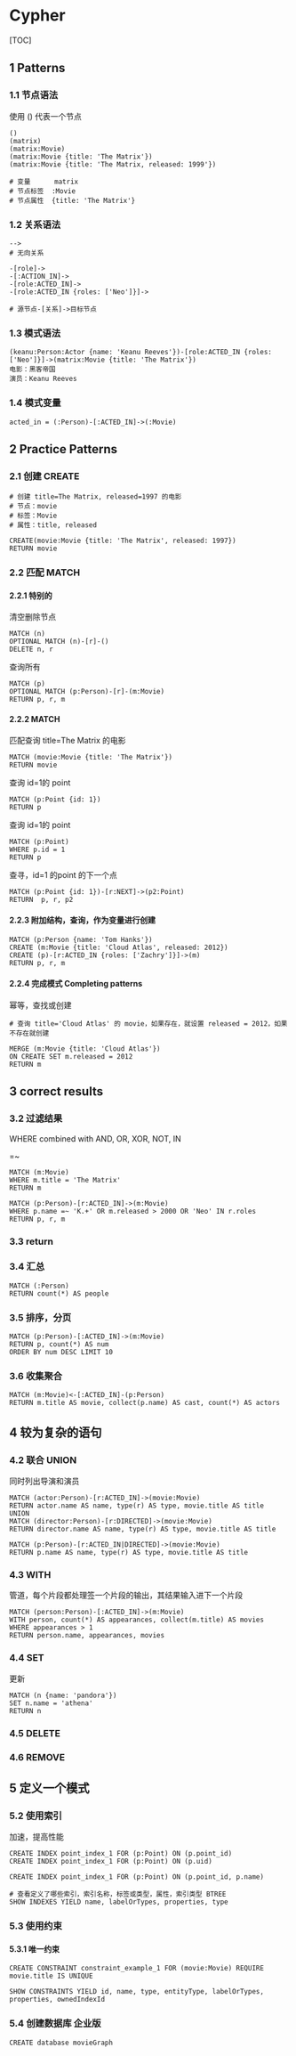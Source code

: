 # Cypher

[TOC]

## 1 Patterns

### 1.1 节点语法

使用 () 代表一个节点

```Cypher
()
(matrix)
(matrix:Movie)
(matrix:Movie {title: 'The Matrix'})
(matrix:Movie {title: 'The Matrix, released: 1999'})

# 变量      matrix
# 节点标签  :Movie
# 节点属性  {title: 'The Matrix'}
```

### 1.2 关系语法

```Cypher
-->
# 无向关系

-[role]->
-[:ACTION_IN]->
-[role:ACTED_IN]->
-[role:ACTED_IN {roles: ['Neo']}]->

# 源节点-[关系]->目标节点
```

### 1.3 模式语法

```Cypher
(keanu:Person:Actor {name: 'Keanu Reeves'})-[role:ACTED_IN {roles: ['Neo']}]->(matrix:Movie {title: 'The Matrix'})
电影：黑客帝国
演员：Keanu Reeves
```

### 1.4 模式变量

```Cypher
acted_in = (:Person)-[:ACTED_IN]->(:Movie)
```

## 2 Practice Patterns

### 2.1 创建 CREATE

```Cypher
# 创建 title=The Matrix, released=1997 的电影
# 节点：movie
# 标签：Movie
# 属性：title, released

CREATE(movie:Movie {title: 'The Matrix', released: 1997})
RETURN movie
```

### 2.2 匹配 MATCH

#### 2.2.1 特别的

清空删除节点

```Cypher
MATCH (n)
OPTIONAL MATCH (n)-[r]-()
DELETE n, r
```

查询所有

```Cypher
MATCH (p)
OPTIONAL MATCH (p:Person)-[r]-(m:Movie)
RETURN p, r, m
```

#### 2.2.2 MATCH

匹配查询 title=The Matrix 的电影

```Cypher
MATCH (movie:Movie {title: 'The Matrix'})
RETURN movie
```

查询 id=1的 point

```Cypher
MATCH (p:Point {id: 1})
RETURN p
```

查询 id=1的 point

```Cypher
MATCH (p:Point)
WHERE p.id = 1
RETURN p
```

查寻，id=1 的point 的下一个点

```Cypher
MATCH (p:Point {id: 1})-[r:NEXT]->(p2:Point)
RETURN  p, r, p2
```

#### 2.2.3 附加结构，查询，作为变量进行创建

```Cypher
MATCH (p:Person {name: 'Tom Hanks'})
CREATE (m:Movie {title: 'Cloud Atlas', released: 2012})
CREATE (p)-[r:ACTED_IN {roles: ['Zachry']}]->(m)
RETURN p, r, m
```

#### 2.2.4 完成模式 Completing patterns

幂等，查找或创建

```Cypher
# 查询 title='Cloud Atlas' 的 movie，如果存在，就设置 released = 2012，如果不存在就创建

MERGE (m:Movie {title: 'Cloud Atlas'})
ON CREATE SET m.released = 2012
RETURN m
```

## 3 correct results

### 3.2 过滤结果

WHERE combined with AND, OR, XOR, NOT, IN

=~

```Cypher
MATCH (m:Movie)
WHERE m.title = 'The Matrix'
RETURN m
```

```Cypher
MATCH (p:Person)-[r:ACTED_IN]->(m:Movie)
WHERE p.name =~ 'K.+' OR m.released > 2000 OR 'Neo' IN r.roles
RETURN p, r, m
```

### 3.3 return

### 3.4 汇总

```Cypher
MATCH (:Person)
RETURN count(*) AS people
```

### 3.5 排序，分页

```Cypher
MATCH (p:Person)-[:ACTED_IN]->(m:Movie)
RETURN p, count(*) AS num
ORDER BY num DESC LIMIT 10
```

### 3.6 收集聚合

```Cypher
MATCH (m:Movie)<-[:ACTED_IN]-(p:Person)
RETURN m.title AS movie, collect(p.name) AS cast, count(*) AS actors
```

## 4 较为复杂的语句

### 4.2 联合 UNION

同时列出导演和演员

```Cypher
MATCH (actor:Person)-[r:ACTED_IN]->(movie:Movie)
RETURN actor.name AS name, type(r) AS type, movie.title AS title
UNION
MATCH (director:Person)-[r:DIRECTED]->(movie:Movie)
RETURN director.name AS name, type(r) AS type, movie.title AS title
```

```Cypher
MATCH (p:Person)-[r:ACTED_IN|DIRECTED]->(movie:Movie)
RETURN p.name AS name, type(r) AS type, movie.title AS title
```

### 4.3 WITH

管道，每个片段都处理签一个片段的输出，其结果输入进下一个片段

```Cypher
MATCH (person:Person)-[:ACTED_IN]->(m:Movie)
WITH person, count(*) AS appearances, collect(m.title) AS movies
WHERE appearances > 1
RETURN person.name, appearances, movies
```

### 4.4 SET

更新

```Cypher
MATCH (n {name: 'pandora'})
SET n.name = 'athena'
RETURN n
```

### 4.5 DELETE

### 4.6 REMOVE

## 5 定义一个模式

### 5.2 使用索引

加速，提高性能

```Cypher
CREATE INDEX point_index_1 FOR (p:Point) ON (p.point_id)
CREATE INDEX point_index_1 FOR (p:Point) ON (p.uid)

CREATE INDEX point_index_1 FOR (p:Point) ON (p.point_id, p.name)

# 查看定义了哪些索引，索引名称，标签或类型，属性，索引类型 BTREE
SHOW INDEXES YIELD name, labelOrTypes, properties, type
```

### 5.3 使用约束

#### 5.3.1 唯一约束

```Cypher
CREATE CONSTRAINT constraint_example_1 FOR (movie:Movie) REQUIRE movie.title IS UNIQUE

SHOW CONSTRAINTS YIELD id, name, type, entityType, labelOrTypes, properties, ownedIndexId
```

### 5.4 创建数据库 企业版

```Cypher
CREATE database movieGraph
```
